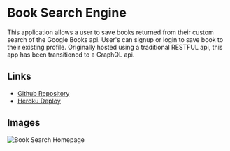 # Book Search Engine
This application allows a user to save books returned from their custom search of the Google Books api. User's can signup or login to save book to their existing profile.
Originally hosted using a traditional RESTFUL api, this app has been transitioned to a GraphQL api.

## Links
- [Github Repository](https://github.com/Atlas238/Book-Search-Engine)
- [Heroku Deploy](https://obscure-tundra-46840.herokuapp.com/)

## Images 
![Book Search Homepage]('./images/booksearch.png')

